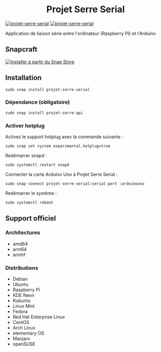 <h1 align="center">Projet Serre Serial</h1>

[![projet-serre-serial](https://snapcraft.io/projet-serre-serial/badge.svg)](https://snapcraft.io/projet-serre-serial)
[![projet-serre-serial](https://snapcraft.io/projet-serre-serial/trending.svg?name=0)](https://snapcraft.io/projet-serre-serial)

Application de liaison série entre l'ordinateur (Raspberry PI) et l'Arduino

## Snapcraft
[![Installer à partir du Snap Store](https://snapcraft.io/static/images/badges/fr/snap-store-white.svg)](https://snapcraft.io/projet-serre-serial)

## Installation

    sudo snap install projet-serre-serial

### Dépendance (obligatoire)

    sudo snap install projet-serre-api

### Activer hotplug
Activez le support hotplug avec la commande suivante :

    sudo snap set system experimental.hotplug=true

Redémarrer snapd :

    sudo systemctl restart snapd

Connecter la carte Arduino Uno à Projet Serre Serial :

    sudo snap connect projet-serre-serial:serial-port :arduinouno

Redémarrer le système :

    sudo systemctl reboot

## Support officiel
### Architectures
- amd64
- arm64
- armhf
### Distributions
- Debian
- Ubuntu
- Raspberry Pi
- KDE Neon
- Kubuntu
- Linux Mint
- Fedora
- Red Hat Enterprise Linux
- CentOS
- Arch Linux
- elementary OS
- Manjaro
- openSUSE
